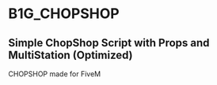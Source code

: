 # B1G_CHOPSHOP

## Simple ChopShop Script with Props and MultiStation (Optimized)

CHOPSHOP made for FiveM
